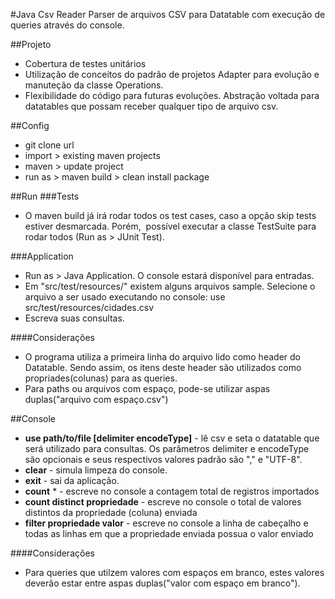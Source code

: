 #Java Csv Reader
Parser de arquivos CSV para Datatable com execução de queries através do console.


##Projeto
- Cobertura de testes unitários
- Utilização de conceitos do padrão de projetos Adapter para evolução e manuteção da classe Operations.
- Flexibilidade do código para futuras evoluções. Abstração voltada para datatables que possam receber qualquer tipo de arquivo csv.


##Config
- git clone url 
- import > existing maven projects
- maven > update project
- run as > maven build > clean install package


##Run
###Tests
- O maven build já irá rodar todos os test cases, caso a opção skip tests estiver desmarcada. Porém,  possível executar a classe TestSuite para rodar todos (Run as > JUnit Test).

###Application
- Run as > Java Application. O console estará disponível para entradas.
- Em "src/test/resources/" existem alguns arquivos sample. Selecione o arquivo a ser usado executando no console: use src/test/resources/cidades.csv
- Escreva suas consultas. 

####Considerações
- O programa utiliza a primeira linha do arquivo lido como header do Datatable. Sendo assim, os itens deste header são utilizados como propriades(colunas) para as queries.
- Para paths ou arquivos com espaço, pode-se utilizar aspas duplas("arquivo com espaço.csv")


##Console
- **use path/to/file [delimiter encodeType]** - lê csv e seta o datatable que será utilizado para consultas. Os parâmetros delimiter e encodeType são opcionais e seus respectivos valores padrão são "," e "UTF-8".
- **clear** - simula limpeza do console.
- **exit** - sai da aplicação.
- **count** * - escreve no console a contagem total de registros importados
- **count distinct propriedade** - escreve no console o total de valores distintos da propriedade (coluna) enviada 
- **filter propriedade valor** - escreve no console a linha de cabeçalho e todas as linhas em que a propriedade enviada possua o valor enviado 

####Considerações
- Para queries que utilzem valores com espaços em branco, estes valores deverão estar entre aspas duplas("valor com espaço em branco").
